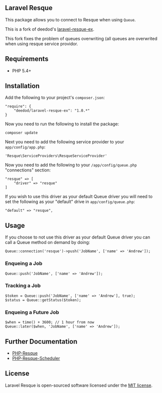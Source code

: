 ## Laravel Resque

This package allows you to connect to Resque when using `Queue`.

This is a fork of deedod's [laravel-resque-ex](https://github.com/deedod/laravel-resque-ex).

This fork fixes the problem of queues overwriting (all queues are overwrited when using resque service providor.

## Requirements
- PHP 5.4+

## Installation

Add the following to your project's `composer.json`:

    "require": {
    	"deedod/laravel-resque-ex": "1.0.*"
    }

Now you need to run the following to install the package:

	composer update

Next you need to add the following service provider to your `app/config/app.php`:

    'Resque\ServiceProviders\ResqueServiceProvider'

Now you need to add the following to your `/app/config/queue.php` "connections" section:

    "resque" => [
    	"driver" => "resque"
    ]

If you wish to use this driver as your default Queue driver you will need to set the following as your "default" drive in `app/config/queue.php`:

    "default" => "resque",


## Usage

If you choose to not use this driver as your default Queue driver you can call a Queue method on demand by doing:

    Queue::connection('resque')->push('JobName', ['name' => 'Andrew']);

### Enqueing a Job

	Queue::push('JobName', ['name' => 'Andrew']);

### Tracking a Job

	$token = Queue::push('JobName', ['name' => 'Andrew'], true);
	$status = Queue::getStatus($token);

### Enqueing a Future Job

	$when = time() + 3600; // 1 hour from now
	Queue::later($when, 'JobName', ['name' => 'Andrew']);

## Further Documentation

- [PHP-Resque](https://github.com/kamisama/php-resque-ex)
- [PHP-Resque-Scheduler](https://github.com/kamisama/php-resque-ex-scheduler)

## License

Laravel Resque is open-sourced software licensed under the [MIT license](http://opensource.org/licenses/MIT).
